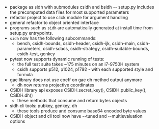 - package as sidh with submodules csidh and bsidh
-- setup.py includes the precomputed data files for most supported parameters
- refactor project to use click module for argument handling
- general refactor to object oriented interface
- programs such as `sidh` are automatically generated at install time from
  setup.py entrypoints.
- `sidh` now has the following subcommands:
  - bench, csidh-bounds, csidh-header, csidh-ijk, csidh-main,
    csidh-parameters, csidh-sdacs, csidh-strategy, csidh-suitable-bounds,
    csidh-test, genkey
- pytest now supports dynamic running of tests:
  - the full test suite takes ~175 minutes on an i7-9750H system
  - csidh supports p512, p1024, p1792 - with each supported style and formula
- gae library does not use coeff on gae dh method output anymore
  - dh now returns projective coordinates
- CSIDH library api exposes CSIDH.secret_key(), CSIDH.public_key(), CSIDH.dh()
  - these methods that consume and return bytes objects
- sidh cli tools: pubkey, genkey, dh
  - these tools produce and consume base64 encoded byte values
- CSIDH object and cli tool now have --tuned and --multievaluation options
